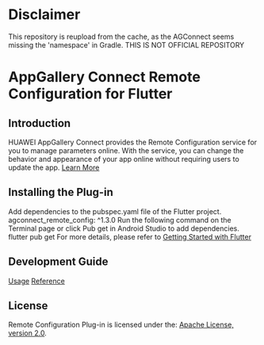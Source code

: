 # Disclaimer
This repository is reupload from the cache, as the AGConnect seems missing the 'namespace' in Gradle.
THIS IS NOT OFFICIAL REPOSITORY

# AppGallery Connect Remote Configuration for Flutter

## Introduction
   HUAWEI AppGallery Connect provides the Remote Configuration service for you to manage parameters online. With the service, you can change the behavior and appearance of your app online without requiring users to update the app.
[Learn More](https://developer.huawei.com/consumer/en/doc/development/AppGallery-connect-Guides/agc-remoteconfig-introduction)

## Installing the Plug-in
Add dependencies to the pubspec.yaml file of the Flutter project. 
agconnect_remote_config: ^1.3.0
Run the following command on the Terminal page or click Pub get in Android Studio to add dependencies.
flutter pub get
For more details, please refer to [Getting Started with Flutter](https://developer.huawei.com/consumer/en/doc/development/AppGallery-connect-Guides/agc-get-started-flutter)

## Development Guide
[Usage](https://developer.huawei.com/consumer/en/doc/development/AppGallery-connect-Guides/agc-remoteconfig-flutter-usage)
[Reference](https://developer.huawei.com/consumer/en/doc/development/AppGallery-connect-References/agc-overview-flutter)

##  License
   Remote Configuration Plug-in is licensed under the: [Apache License, version 2.0](https://www.apache.org/licenses/LICENSE-2.0).  
